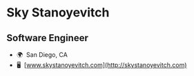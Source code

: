 Sky Stanoyevitch
=================================

Software Engineer
-----------------------

* 🌍  San Diego, CA
* 🖥️  [www.skystanoyevitch.com](http://skystanoyevitch.com)

